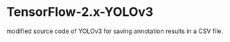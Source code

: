 # TensorFlow-2.x-YOLOv3
modified source code of YOLOv3 for saving annotation results in a CSV file.
